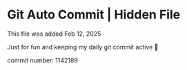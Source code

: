 # Git Auto Commit | Hidden File

This file was added Feb 12, 2025

Just for fun and keeping my daily git commit active 🤪

commit number: 1142189
